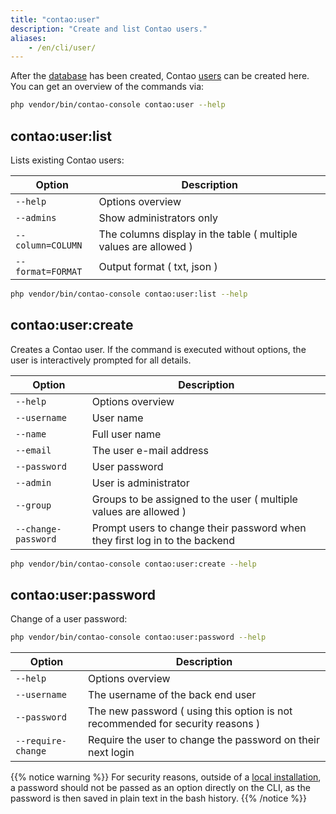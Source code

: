 ```yaml
---
title: "contao:user"
description: "Create and list Contao users."
aliases:
    - /en/cli/user/
---
```



After the [database](/en/cli/migrate/) has been created, Contao [users](/en/user-management/users/) can be created here. You can get 
an overview of the commands via:

```bash
php vendor/bin/contao-console contao:user --help
```

## contao:user:list

Lists existing Contao users:

| Option | Description |
| --- | --- |
| `--help`   | Options overview |
| `--admins` | Show administrators only |
| `--column=COLUMN` | The columns display in the table ( multiple values are allowed ) |
| `--format=FORMAT` | Output format ( txt, json ) |

```bash
php vendor/bin/contao-console contao:user:list --help
```


## contao:user:create

Creates a Contao user. If the command is executed without options, the user is interactively prompted for all details.

| Option | Description |
| --- | --- |
| `--help`   | Options overview |
| `--username` | User name |
| `--name` | Full user name |
| `--email` | The user e-mail address |
| `--password` | User password |
| `--admin` | User is administrator |
| `--group` | Groups to be assigned to the user ( multiple values are allowed ) |
| `--change-password` | Prompt users to change their password when they first log in to the backend |

```bash
php vendor/bin/contao-console contao:user:create --help
```


## contao:user:password

Change of a user password:

```bash
php vendor/bin/contao-console contao:user:password --help
```

| Option | Description |
| --- | --- |
| `--help`   | Options overview |
| `--username` | The username of the back end user |
| `--password` | The new password ( using this option is not recommended for security reasons ) |
| `--require-change` | Require the user to change the password on their next login |


{{% notice warning %}}
For security reasons, outside of a [local installation](/en/guides/local-installation/), a password should not be passed 
as an option directly on the CLI, as the password is then saved in plain text in the bash history.
{{% /notice %}}